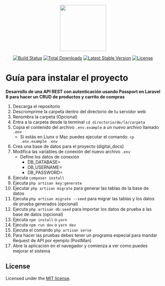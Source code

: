 <p align="center"><a href="https://laravel.com" target="_blank"><img src="https://raw.githubusercontent.com/TaynisRW/DigitalAPI/master/public/favicon.ico" width="150" height="150"></a></p>

<p align="center">
<a href="https://github.com/TaynisRW/DigitalAPI/"><img src="https://travis-ci.org/laravel/framework.svg" alt="Build Status"></a>
<a href="https://github.com/TaynisRW/DigitalAPI/"><img src="https://poser.pugx.org/laravel/framework/d/total.svg" alt="Total Downloads"></a>
<a href="https://atiwalkers.com/api/v2/products"><img src="https://poser.pugx.org/google/apiclient/v" alt="Latest Stable Version"></a>
<a href="https://opensource.org/licenses/MIT"><img src="https://poser.pugx.org/laravel/framework/license.svg" alt="License"></a>
</p>

# Guía para instalar el proyecto
**Desarrollo de una API REST con autenticación usando Passport en Laravel 8 para hacer un CRUD de productos y carrito de compras**

1. Descarga el repositorio
2. Descromprime la carpeta dentro del directorio de tu servidor web
3. Renombra la carpeta (Opcional) 
4. Entra a la carpeta desde la terminal `cd directorio/de/la/carpeta`
5. Copia el contenido del archivo `.env.example` a un nuevo archivo llamado `.env`
    * Si estás en Liunx o Mac puedes ejecutar el comando: `cp .env.example .env`
6. Crea una base de datos para el proyecto (digital_docs)
7. Modifica las variables de conexión del nuevo archivo `.env` 
    * Define los datos de conexión 
        * DB_DATABASE=
        * DB_USERNAME=
        * DB_PASSWORD=
8. Ejecuta `composer install`
9. Ejecuta `php artisan key:generate`
10. Ejecutar `php artisan migrate` para generar las tablas de la base de datos 
11. Ejecuta  `php artisan migrate --seed` para migrar las tablas y los datos de prueba generados (opcional)
12. Ejecuta `php artisan db:seed` para importar los datos de prueba a las base de datos (opcional)
13. Ejecuta `npm install` o `yarn`
14. Ejecuta `npm run dev` o `yarn dev`
15. Ejecuta el comando `php artisan serve`
16. Para hacer las pruebas debes tener un programa especial para mandar Request de API por ejemplo (PostMan)
17. Abre la aplicación en el navegador y comienza a ver como puedes mejorar el sistema

## License
Licensed under the [MIT license](https://opensource.org/licenses/MIT).
